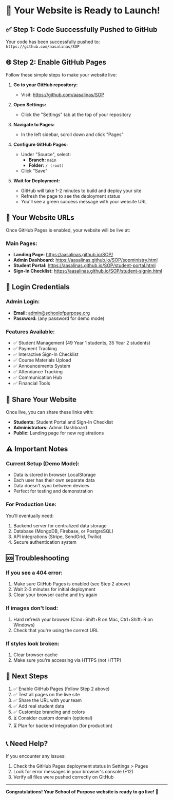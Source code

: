 # 🚀 Your Website is Ready to Launch!

## ✅ Step 1: Code Successfully Pushed to GitHub
Your code has been successfully pushed to: `https://github.com/aasalinas/SOP`

## 🌐 Step 2: Enable GitHub Pages

Follow these simple steps to make your website live:

1. **Go to your GitHub repository:**
   - Visit: https://github.com/aasalinas/SOP

2. **Open Settings:**
   - Click the "Settings" tab at the top of your repository

3. **Navigate to Pages:**
   - In the left sidebar, scroll down and click "Pages"

4. **Configure GitHub Pages:**
   - Under "Source", select:
     - **Branch:** `main`
     - **Folder:** `/ (root)`
   - Click "Save"

5. **Wait for Deployment:**
   - GitHub will take 1-2 minutes to build and deploy your site
   - Refresh the page to see the deployment status
   - You'll see a green success message with your website URL

## 🎉 Your Website URLs

Once GitHub Pages is enabled, your website will be live at:

### Main Pages:
- **Landing Page:** https://aasalinas.github.io/SOP/
- **Admin Dashboard:** https://aasalinas.github.io/SOP/sopministry.html
- **Student Portal:** https://aasalinas.github.io/SOP/student-portal.html
- **Sign-In Checklist:** https://aasalinas.github.io/SOP/student-signin.html

## 🔐 Login Credentials

### Admin Login:
- **Email:** admin@schoolofpurpose.org
- **Password:** (any password for demo mode)

### Features Available:
- ✅ Student Management (49 Year 1 students, 35 Year 2 students)
- ✅ Payment Tracking
- ✅ Interactive Sign-In Checklist
- ✅ Course Materials Upload
- ✅ Announcements System
- ✅ Attendance Tracking
- ✅ Communication Hub
- ✅ Financial Tools

## 📱 Share Your Website

Once live, you can share these links with:
- **Students:** Student Portal and Sign-In Checklist
- **Administrators:** Admin Dashboard
- **Public:** Landing page for new registrations

## ⚠️ Important Notes

### Current Setup (Demo Mode):
- Data is stored in browser LocalStorage
- Each user has their own separate data
- Data doesn't sync between devices
- Perfect for testing and demonstration

### For Production Use:
You'll eventually need:
1. Backend server for centralized data storage
2. Database (MongoDB, Firebase, or PostgreSQL)
3. API integrations (Stripe, SendGrid, Twilio)
4. Secure authentication system

## 🆘 Troubleshooting

### If you see a 404 error:
1. Make sure GitHub Pages is enabled (see Step 2 above)
2. Wait 2-3 minutes for initial deployment
3. Clear your browser cache and try again

### If images don't load:
1. Hard refresh your browser (Cmd+Shift+R on Mac, Ctrl+Shift+R on Windows)
2. Check that you're using the correct URL

### If styles look broken:
1. Clear browser cache
2. Make sure you're accessing via HTTPS (not HTTP)

## 🎯 Next Steps

1. ✅ Enable GitHub Pages (follow Step 2 above)
2. ✅ Test all pages on the live site
3. ✅ Share the URL with your team
4. ✅ Add real student data
5. ✅ Customize branding and colors
6. ⏳ Consider custom domain (optional)
7. ⏳ Plan for backend integration (for production)

## 📞 Need Help?

If you encounter any issues:
1. Check the GitHub Pages deployment status in Settings > Pages
2. Look for error messages in your browser's console (F12)
3. Verify all files were pushed correctly on GitHub

---

**Congratulations! Your School of Purpose website is ready to go live! 🎊**
